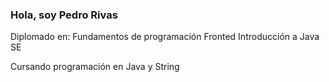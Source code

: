 ### Hola, soy Pedro Rivas 

<!--
**PedroRiRe/PedroRiRe** is a ✨ _special_ ✨ repository because its `README.md` (this file) appears on your GitHub profile.

Here are some ideas to get you started:

- 🔭 I’m currently working on ...
- 🌱 I’m currently learning ...
- 👯 I’m looking to collaborate on ...
- 🤔 I’m looking for help with ...
- 💬 Ask me about ...
- 📫 How to reach me: ...
- 😄 Pronouns: ...
- ⚡ Fun fact: ...
-->

Diplomado en:
Fundamentos de programación
Fronted
Introducción a Java SE

Cursando programación en Java y String
